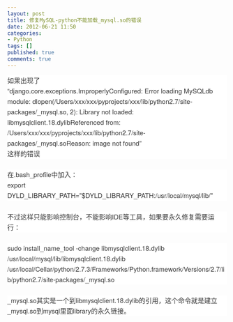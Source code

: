 ```yaml
---
layout: post
title: 修复MySQL-python不能加载_mysql.so的错误
date: 2012-06-21 11:50
categories:
- Python
tags: []
published: true
comments: true
---
```

<p><p style="border: 0px; font-family: 'Helvetica Neue', Helvetica, Arial, sans-serif; font-size: 15px; font-style: normal; font-weight: 300; margin: 0px 0px 1.625em; outline: 0px; padding: 0px; vertical-align: baseline; color: #373737; font-variant: normal; letter-spacing: normal; line-height: 24px; orphans: 2; text-align: start; text-indent: 0px; text-transform: none; white-space: normal; widows: 2; word-spacing: 0px; background-color: #ffffff;">如果出现了<br />“django.core.exceptions.ImproperlyConfigured: Error loading MySQLdb module: dlopen(/Users/xxx/xxx/pyprojects/xxx/lib/python2.7/site-packages/_mysql.so, 2): Library not loaded: libmysqlclient.18.dylibReferenced from: /Users/xxx/xxx/pyprojects/xxx/lib/python2.7/site-packages/_mysql.soReason: image not found”<br />这样的错误</p>
<p style="border: 0px; font-family: 'Helvetica Neue', Helvetica, Arial, sans-serif; font-size: 15px; font-style: normal; font-weight: 300; margin: 0px 0px 1.625em; outline: 0px; padding: 0px; vertical-align: baseline; color: #373737; font-variant: normal; letter-spacing: normal; line-height: 24px; orphans: 2; text-align: start; text-indent: 0px; text-transform: none; white-space: normal; widows: 2; word-spacing: 0px; background-color: #ffffff;">在.bash_profile中加入： <br />export DYLD_LIBRARY_PATH="$DYLD_LIBRARY_PATH:/usr/local/mysql/lib/"</p>
<p style="border: 0px; font-family: 'Helvetica Neue', Helvetica, Arial, sans-serif; font-size: 15px; font-style: normal; font-weight: 300; margin: 0px 0px 1.625em; outline: 0px; padding: 0px; vertical-align: baseline; color: #373737; font-variant: normal; letter-spacing: normal; line-height: 24px; orphans: 2; text-align: start; text-indent: 0px; text-transform: none; white-space: normal; widows: 2; word-spacing: 0px; background-color: #ffffff;">不过这样只能影响控制台，不能影响IDE等工具，如果要永久修复需要运行：</p>
<p style="border: 0px; font-family: 'Helvetica Neue', Helvetica, Arial, sans-serif; font-size: 15px; font-style: normal; font-weight: 300; margin: 0px 0px 1.625em; outline: 0px; padding: 0px; vertical-align: baseline; color: #373737; font-variant: normal; letter-spacing: normal; line-height: 24px; orphans: 2; text-align: start; text-indent: 0px; text-transform: none; white-space: normal; widows: 2; word-spacing: 0px; background-color: #ffffff;">sudo install_name_tool -change libmysqlclient.18.dylib /usr/local/mysql/lib/libmysqlclient.18.dylib /usr/local/Cellar/python/2.7.3/Frameworks/Python.framework/Versions/2.7/lib/python2.7/site-packages/_mysql.so</p>
<p style="border: 0px; font-family: 'Helvetica Neue', Helvetica, Arial, sans-serif; font-size: 15px; font-style: normal; font-weight: 300; margin: 0px 0px 1.625em; outline: 0px; padding: 0px; vertical-align: baseline; color: #373737; font-variant: normal; letter-spacing: normal; line-height: 24px; orphans: 2; text-align: start; text-indent: 0px; text-transform: none; white-space: normal; widows: 2; word-spacing: 0px; background-color: #ffffff;">_mysql.so其实是一个到<span style="color: #373737; font-family: 'Helvetica Neue', Helvetica, Arial, sans-serif; font-size: 15px; line-height: 24px;">libmysqlclient.18.dylib的引用，这个命令就是建立_mysql.so到mysql里面library的永久链接。</span></p></p>
